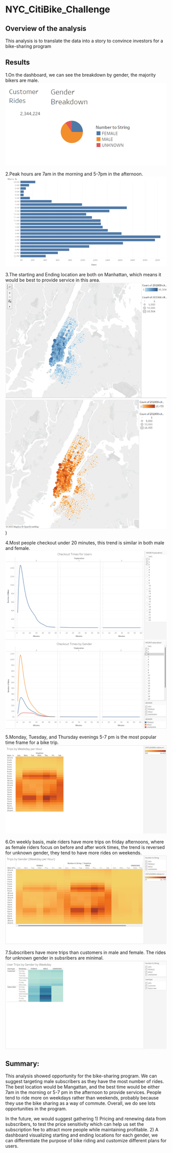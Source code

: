 # NYC_CitiBike_Challenge
## Overview of the analysis
This analysis is to translate the data into a story to convince investors for a bike-sharing program

## Results
1.On the dashboard, we can see the breakdown by gender, the majority bikers are male.
![img1](https://github.com/siqiou/NYC_CitiBike_Challenge/blob/31bcadd374fee6e2bcdbdd8861e2c8fd062402c6/dashboard.png)

2.Peak hours are 7am in the morning and 5-7pm in the afternoon.
![img2](https://github.com/siqiou/NYC_CitiBike_Challenge/blob/31bcadd374fee6e2bcdbdd8861e2c8fd062402c6/August%20peak%20hour.png)

3.The starting and Ending location are both on Manhattan, which means it would be best to provide service in this area.
![img3-1](https://github.com/siqiou/NYC_CitiBike_Challenge/blob/de5f5e9e79533223c304ad2b41018f764540a3f6/start%20location.png)
![img3-2](https://github.com/siqiou/NYC_CitiBike_Challenge/blob/de5f5e9e79533223c304ad2b41018f764540a3f6/end%20location.png))

4.Most people checkout under 20 minutes, this trend is similar in both male and female.
![img4-1](https://github.com/siqiou/NYC_CitiBike_Challenge/blob/b7906736bc9766fc8db6e90ea9ee4d8492bd68ae/Checkout%20Times%20for%20Users.png)
![img4-2](https://github.com/siqiou/NYC_CitiBike_Challenge/blob/b7906736bc9766fc8db6e90ea9ee4d8492bd68ae/Checkout%20Times%20by%20Gender.png)

5.Monday, Tuesday, and Thursday evenings 5-7 pm is the most popular time frame for a bike trip.
![img5](https://github.com/siqiou/NYC_CitiBike_Challenge/blob/b7906736bc9766fc8db6e90ea9ee4d8492bd68ae/Trips%20by%20Weekday%20per%20Hour.png)

6.On weekly basis, male riders have more trips on friday afternoons, where as female riders focus on before and after work times, the trend is reversed for unknown gender, they tend to have more rides on weekends.
![img6](https://github.com/siqiou/NYC_CitiBike_Challenge/blob/b7906736bc9766fc8db6e90ea9ee4d8492bd68ae/Trips%20by%20Gender%20(Weekday%20per%20Hour).png)

7.Subscribers have more trips than customers in male and female. The rides for unknown gender in subsribers are minimal.
![img7](https://github.com/siqiou/NYC_CitiBike_Challenge/blob/b7906736bc9766fc8db6e90ea9ee4d8492bd68ae/User%20Trips%20by%20Gender%20by%20Weekday.png)

## Summary: 
This analysis showed opportunity for the bike-sharing program. We can suggest targeting male subscribers as they have the most number of rides. The best location would be Mangattan, and the best time would be either 7am in the morning or 5-7 pm in the afternoon to provide services. People tend to ride more on weekdays rather than weekends, probably because they use the bike sharing as a way of commute. Overall, we do see lots opportunities in the program.

In the future, we would suggest gathering 1) Pricing and renewing data from subscribers, to test the price sensitivity which can help us set the subscription fee to attract more people while maintaining profitable. 2) A dashboard visualizing starting and ending locations for each gender, we can differentiate the purpose of bike riding and customize different plans for users.
